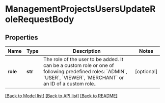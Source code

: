 # ManagementProjectsUsersUpdateRoleRequestBody


## Properties

Name | Type | Description | Notes
------------ | ------------- | ------------- | -------------
**role** | **str** | The role of the user to be added. It can be a custom role or one of following predefined roles: &#x60;ADMIN&#x60;, &#x60;USER&#x60;, &#x60;VIEWER&#x60;, &#x60;MERCHANT&#x60; or an ID of a custom role.. | [optional] 

[[Back to Model list]](../README.md#documentation-for-models) [[Back to API list]](../README.md#documentation-for-api-endpoints) [[Back to README]](../README.md)


